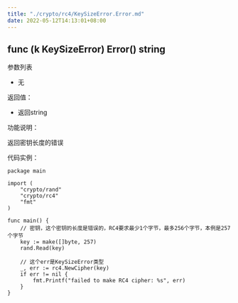 ```yaml
---
title: "./crypto/rc4/KeySizeError.Error.md"
date: 2022-05-12T14:13:01+08:00
---
```

## func (k KeySizeError) Error() string

参数列表

- 无

返回值：

- 返回string

功能说明：

返回密钥长度的错误

代码实例：

  	package main
	
	import (
		"crypto/rand"
		"crypto/rc4"
		"fmt"
	)
	
	func main() {
		// 密钥，这个密钥的长度是错误的，RC4要求最少1个字节，最多256个字节，本例是257个字节
		key := make([]byte, 257)
		rand.Read(key)
		
		// 这个err是KeySizeError类型
		_, err := rc4.NewCipher(key)
		if err != nil {
			fmt.Printf("failed to make RC4 cipher: %s", err)
		}
	}